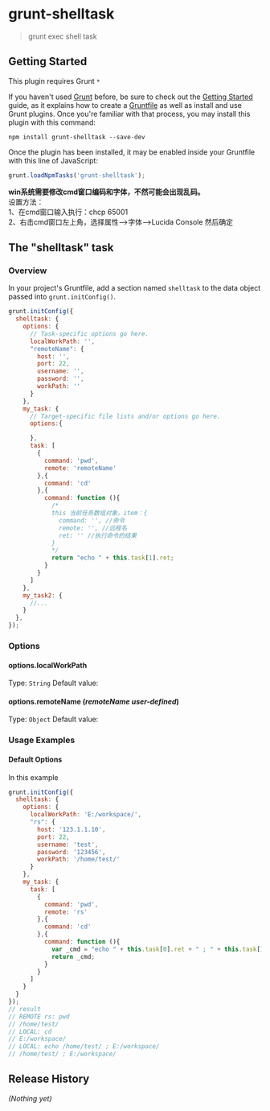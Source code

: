 # grunt-shelltask

> grunt exec shell task

## Getting Started
This plugin requires Grunt `*`

If you haven't used [Grunt](http://gruntjs.com/) before, be sure to check out the [Getting Started](http://gruntjs.com/getting-started) guide, as it explains how to create a [Gruntfile](http://gruntjs.com/sample-gruntfile) as well as install and use Grunt plugins. Once you're familiar with that process, you may install this plugin with this command:

```shell
npm install grunt-shelltask --save-dev
```

Once the plugin has been installed, it may be enabled inside your Gruntfile with this line of JavaScript:

```js
grunt.loadNpmTasks('grunt-shelltask');
```

**win系统需要修改cmd窗口编码和字体，不然可能会出现乱码。**      
设置方法：    
1、在cmd窗口输入执行：chcp 65001     
2、右击cmd窗口左上角，选择属性-->字体-->Lucida Console 然后确定    


## The "shelltask" task

### Overview
In your project's Gruntfile, add a section named `shelltask` to the data object passed into `grunt.initConfig()`.

```js
grunt.initConfig({
  shelltask: {
    options: {
      // Task-specific options go here.
      localWorkPath: '', 
      "remoteName": {
        host: '',
        port: 22,
        username: '',
        password: '',
        workPath: ''
      }
    },
    my_task: {
      // Target-specific file lists and/or options go here.
      options:{

      },
      task: [
        {
          command: 'pwd',
          remote: 'remoteName'
        },{
          command: 'cd'
        },{
          command: function (){
            /*
            this 当前任务数组对象，item：{
              command: '', //命令
              remote: '', //远程名
              ret: '' //执行命令的结果
            }
            */
            return "echo " + this.task[1].ret;
          }
        }
      ]
    },
    my_task2: {
      //...
    }
  },
});
```

### Options

#### options.localWorkPath
Type: `String`
Default value: 

#### options.remoteName (*remoteName user-defined*)
Type: `Object`
Default value: 


### Usage Examples

#### Default Options
In this example

```js
grunt.initConfig({
  shelltask: {
    options: {
      localWorkPath: 'E:/workspace/', 
      "rs": {
        host: '123.1.1.10',
        port: 22,
        username: 'test',
        password: '123456',
        workPath: '/home/test/'
      }
    },
    my_task: {
      task: [
        {
          command: 'pwd',
          remote: 'rs'
        },{
          command: 'cd'
        },{
          command: function (){
            var _cmd = "echo " + this.task[0].ret + " ; " + this.task[1].ret; 
            return _cmd;
          }
        }
      ]
    }
  }
});
// result
// REMOTE rs: pwd
// /home/test/
// LOCAL: cd
// E:/workspace/
// LOCAL: echo /home/test/ ; E:/workspace/
// /home/test/ ; E:/workspace/
```

## Release History
_(Nothing yet)_
